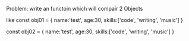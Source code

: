 Problem:
write an functoin which will compair 2 Objects

like
const obj01 = {
name:'test',
age:30,
skills:['code', 'writing', 'music']
}

const obj02 = {
name:'test',
age:30,
skills:['code', 'writing', 'music']
}
